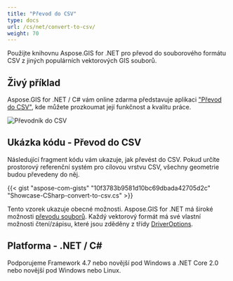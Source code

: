 ```yaml
---
title: "Převod do CSV"
type: docs
url: /cs/net/convert-to-csv/
weight: 70
---
```


Použijte knihovnu Aspose.GIS for .NET pro převod do souborového formátu CSV z jiných populárních vektorových GIS souborů.

## **Živý příklad**

Aspose.GIS for .NET / C# vám online zdarma představuje aplikaci ["Převod do CSV"](https://products.aspose.app/gis/conversion/convert-to-csv), kde můžete prozkoumat její funkčnost a kvalitu práce.

![ Převodník do CSV](conversion.png)

## **Ukázka kódu - Převod do CSV**

Následující fragment kódu vám ukazuje, jak převést do CSV. Pokud určíte prostorový referenční systém pro cílovou vrstvu CSV, všechny geometrie budou převedeny do něj. 

{{< gist "aspose-com-gists" "10f3783b9581d10bc69dbada42705d2c" "Showcase-CSharp-convert-to-csv.cs" >}}

Tento vzorek ukazuje obecné možnosti. Aspose.GIS for .NET má široké možnosti [převodu souborů](https://docs.aspose.com/gis/net/vector-layers/). Každý vektorový formát má své vlastní možnosti čtení/zápisu, které jsou zděděny z třídy [DriverOptions](https://reference.aspose.com/gis/net/aspose.gis/driveroptions).

## **Platforma - .NET / C#**

Podporujeme Framework 4.7 nebo novější pod Windows a .NET Core 2.0 nebo novější pod Windows nebo Linux.
